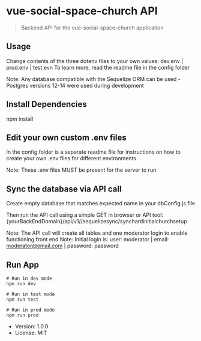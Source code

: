 # vue-social-space-church API

> Backend API for the vue-social-space-church application

## Usage
Change contents of the three dotenv files to your own values: dev.env | prod.env | test.evn
To learn more, read the readme file in the config folder 

Note: Any database compatible with the Sequelize ORM can be used - Postgres versions 12-14 were used during development

## Install Dependencies
npm install

## Edit your own custom .env files
In the config folder is a separate readme file for instructions on how to create 
your own .env files for different environments

Note: These .env files MUST be present for the server to run

## Sync the database via API call
Create empty database that matches expected name in your dbConfig.js file

Then run the API call using a simple GET in browser or API tool:  {yourBackEndDomain}/api/v1//sequelizesync/synchardinitialchurchsetup

Note: The API call will create all tables and one moderator login to enable functioning front end
Note: Initial login is: user: moderator | email: moderator@email.com | password: password  

## Run App

```
# Run in dev mode
npm run dev

# Run in test mode
npm run test

# Run in prod mode
npm run prod
```

- Version: 1.0.0
- License: MIT
